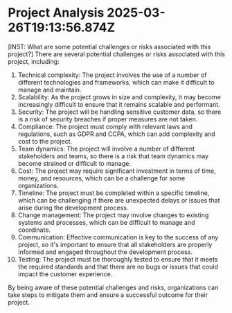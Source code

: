 # Project Analysis 2025-03-26T19:13:56.874Z


[INST: What are some potential challenges or risks associated with this project?]  There are several potential challenges or risks associated with this project, including:

1. Technical complexity: The project involves the use of a number of different technologies and frameworks, which can make it difficult to manage and maintain.
2. Scalability: As the project grows in size and complexity, it may become increasingly difficult to ensure that it remains scalable and performant.
3. Security: The project will be handling sensitive customer data, so there is a risk of security breaches if proper measures are not taken.
4. Compliance: The project must comply with relevant laws and regulations, such as GDPR and CCPA, which can add complexity and cost to the project.
5. Team dynamics: The project will involve a number of different stakeholders and teams, so there is a risk that team dynamics may become strained or difficult to manage.
6. Cost: The project may require significant investment in terms of time, money, and resources, which can be a challenge for some organizations.
7. Timeline: The project must be completed within a specific timeline, which can be challenging if there are unexpected delays or issues that arise during the development process.
8. Change management: The project may involve changes to existing systems and processes, which can be difficult to manage and coordinate.
9. Communication: Effective communication is key to the success of any project, so it's important to ensure that all stakeholders are properly informed and engaged throughout the development process.
10. Testing: The project must be thoroughly tested to ensure that it meets the required standards and that there are no bugs or issues that could impact the customer experience.

By being aware of these potential challenges and risks, organizations can take steps to mitigate them and ensure a successful outcome for their project.